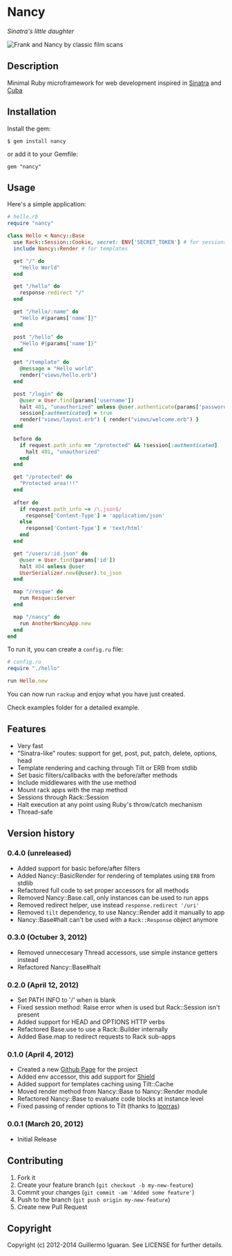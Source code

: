 # Nancy
_Sinatra's little daughter_

![Frank and Nancy by classic film scans](http://farm6.staticflickr.com/5212/5386187897_e3155cec68.jpg)


## Description

Minimal Ruby microframework for web development inspired in [Sinatra](http://www.sinatrarb.com/) and [Cuba](https://github.com/soveran/cuba)


## Installation

Install the gem:

    $ gem install nancy

or add it to your Gemfile:

    gem "nancy"


## Usage

Here's a simple application:

```ruby
# hello.rb
require "nancy"

class Hello < Nancy::Base
  use Rack::Session::Cookie, secret: ENV['SECRET_TOKEN'] # for sessions
  include Nancy::Render # for templates

  get "/" do
    "Hello World"
  end

  get "/hello" do
    response.redirect "/"
  end

  get "/hello/:name" do
    "Hello #{params['name']}"
  end

  post "/hello" do
    "Hello #{params['name']}"
  end

  get "/template" do
    @message = "Hello world"
    render("views/hello.erb")
  end

  post "/login" do
    @user = User.find(params['username'])
    halt 401, "unauthorized" unless @user.authenticate(params['password'])
    session[:authenticated] = true
    render("views/layout.erb") { render("views/welcome.erb") }
  end
  
  before do
    if request.path_info == "/protected" && !session[:authenticated]
      halt 401, "unauthorized"
    end
  end

  get "/protected" do
    "Protected area!!!"
  end
  
  after do
    if request.path_info ~= /\.json$/
      response['Content-Type'] = 'application/json'
    else
      response['Content-Type'] = 'text/html'
    end
  end

  get "/users/:id.json" do
    @user = User.find(params['id'])
    halt 404 unless @user
    UserSerializer.new(@user).to_json
  end

  map "/resque" do
    run Resque::Server
  end

  map "/nancy" do
    run AnotherNancyApp.new
  end
end
```

To run it, you can create a `config.ru` file:

```ruby
# config.ru
require "./hello"

run Hello.new
```

You can now run `rackup` and enjoy what you have just created.

Check examples folder for a detailed example.


## Features
*  Very fast
*  "Sinatra-like" routes: support for get, post, put, patch, delete, options, head
*  Template rendering and caching through Tilt or ERB from stdlib
*  Set basic filters/callbacks with the before/after methods
*  Include middlewares with the use method
*  Mount rack apps with the map method
*  Sessions through Rack::Session
*  Halt execution at any point using Ruby's throw/catch mechanism
*  Thread-safe


## Version history

### 0.4.0 (unreleased)
*   Added support for basic before/after filters
*   Added Nancy::BasicRender for rendering of templates using ``ERB`` from stdlib
*   Refactored full code to set proper accessors for all methods
*   Removed Nancy::Base.call, only instances can be used to run apps
*   Removed redirect helper, use instead ``response.redirect '/uri'``
*   Removed ``tilt`` dependency, to use Nancy::Render add it manually to app
*   Nancy::Base#halt can't be used with a ``Rack::Response`` object anymore

### 0.3.0 (Octuber 3, 2012)
*   Removed unneccesary Thread accessors, use simple instance getters instead
*   Refactored Nancy::Base#halt

### 0.2.0 (April 12, 2012)

*   Set PATH INFO to '/' when is blank
*   Fixed session method: Raise error when is used but Rack::Session isn't present
*   Added support for HEAD and OPTIONS HTTP verbs
*   Refactored Base.use to use a Rack::Builder internally
*   Added Base.map to redirect requests to Rack sub-apps

### 0.1.0 (April 4, 2012)

*   Created a new [Github Page](http://guilleiguaran.github.com/nancy) for the project
*   Added env accessor, this add support for [Shield](https://github.com/cyx/shield)
*   Added support for templates caching using Tilt::Cache
*   Moved render method from Nancy::Base to Nancy::Render module
*   Refactored Nancy::Base to evaluate code blocks at instance level
*   Fixed passing of render options to Tilt (thanks to [lporras](https://github.com/lporras))

### 0.0.1 (March 20, 2012)

*   Initial Release


## Contributing

1. Fork it
2. Create your feature branch (`git checkout -b my-new-feature`)
3. Commit your changes (`git commit -am 'Added some feature'`)
4. Push to the branch (`git push origin my-new-feature`)
5. Create new Pull Request


## Copyright

Copyright (c) 2012-2014 Guillermo Iguaran. See LICENSE for
further details.

